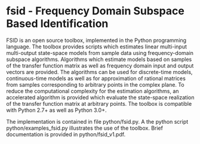 # fsid - Frequency Domain Subspace Based Identification
FSID is an open source toolbox, implemented in the Python programming language. 
The toolbox provides scripts which estimates linear multi-input multi-output 
state-space models from sample data using frequency-domain subspace algorithms. 
Algorithms which estimate models based on samples of the transfer function matrix 
as well as frequency domain input and output vectors are provided. The
algorithms can be used for discrete-time models, continuous-time
models as well as for approximation of rational matrices from
samples corresponding to arbitrary points in the complex plane.
To reduce the computational complexity for the estimation
algorithms, an accelerated algorithm is provided which evaluate the
state-space realization of the transfer function matrix at arbitrary
points. The toolbox is compatible with Python 2.7+ as well as Python 3.0+.
  
The implementation is contained in file python/fsid.py. A the python script python/examples_fsid.py 
illustrates the use of the toolbox. Brief documentation is provided in python/fsid_v1.pdf.


